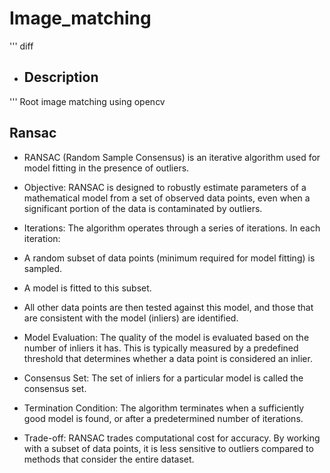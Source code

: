 # Image_matching

''' diff
- ## Description
'''
Root image matching using opencv

## Ransac


- RANSAC (Random Sample Consensus) is an iterative algorithm used for model fitting in the presence of outliers.


- Objective: RANSAC is designed to robustly estimate parameters of a mathematical model from a set of observed data points, even when a significant portion of the data is contaminated by outliers.


- Iterations: The algorithm operates through a series of iterations. In each iteration:

- A random subset of data points (minimum required for model fitting) is sampled.

- A model is fitted to this subset.

- All other data points are then tested against this model, and those that are consistent with the model (inliers) are identified.

- Model Evaluation: The quality of the model is evaluated based on the number of inliers it has. This is typically measured by a predefined threshold that determines whether a data point is considered an inlier.

- Consensus Set: The set of inliers for a particular model is called the consensus set.

- Termination Condition: The algorithm terminates when a sufficiently good model is found, or after a predetermined number of iterations.

- Trade-off: RANSAC trades computational cost for accuracy. By working with a subset of data points, it is less sensitive to outliers compared to methods that consider the entire dataset.
